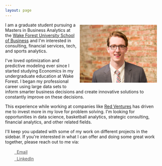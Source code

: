 ```yaml
---
layout: page
---
```



<center>
<img src="/public/Robert Fields 3.jpg" alt="robert" align="right" style="width: 50%; height: 50%; margin:8px">
</center>

I am a graduate student pursuing a Masters in Business Analytics at the [Wake Forest University School of Business](http://business.wfu.edu) and I'm interested in consulting, financial services, tech, and sports analytics.

I've loved optimization and predictive modeling ever since I started studying Economics in my undergraduate education at Wake Forest. I began my professional career using large data sets to inform smarter business decisions and create innovative solutions to constantly improve on these decisions.

This experience while working at companies like [Red Ventures](https://redventures.com) has driven me to invest more in my love for problem solving. I'm looking for opportunities in data science, basketball analytics, strategic consulting, financial analytics, and other related fields.

I'll keep you updated with some of my work on different projects in the sidebar. If you're interested in what I can offer and doing some great work together, please reach out to me via:

<div class="contact-buttons" style="line-height:160%;margin-left:30px;margin-top:10px">
<p>
<a href="mailto:robert.g.fields@alumni.wfu.com" target="_blank" style="color:#515151;"><i class="fa fa-envelope" style="font-size:1em"></i> &nbsp; Email<br></a>
<a href="https://www.linkedin.com/in/rgfields" target="_blank" style="color:#515151;"><i class="fa fa-linkedin" style="font-size:1em"></i> &nbsp; LinkedIn<br></a>
</p>
</div>

<br>

<P CLASS="footnote" style="line-height:0.75; font-size:15px">
</P>
